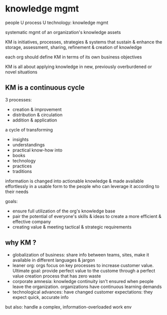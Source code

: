 # knowledge mgmt

people U process U technology: knowledge mgmt

systematic mgmt of an organization's knowledge assets

KM is initiatives, processes, strategies & systems that sustain & enhance the storage, assessment, sharing, refinement & creation of knowledge

each org should define KM in terms of its own business objectives

KM is all about applying knowledge in new, previously overburdened or novel situations

## KM is a continuous cycle

3 processes:
- creation & improvement
- distribution & circulation
- addition & application

a cycle of transforming
- insights
- understandings
- practical know-how
into
- books
- technology
- practices
- traditions

information is changed into actionable knowledge & made available effortlessly in a usable form to the people who can leverage it according to their needs

goals:
- ensure full utilization of the org's knowledge base
- pair the potential of everyone's skills & ideas to create a more efficient & effective company
- creating value & meeting tactical & strategic requirements

## why KM ?

- globalization of business: share info between teams, sites, make it available in different languages & jargon
- leaner org: orgs focus on key processes to increase customer value. Ultimate goal: provide perfect value to the custome through a perfect value creation process that has zero waste
- corporate amnesia: knowledge continuity isn't ensured when people leave the organization. organizations have continuous learning demands
- technological advances: have changed customer expectations: they expect quick, accurate info

but also: handle a complex, information-overloaded work env
